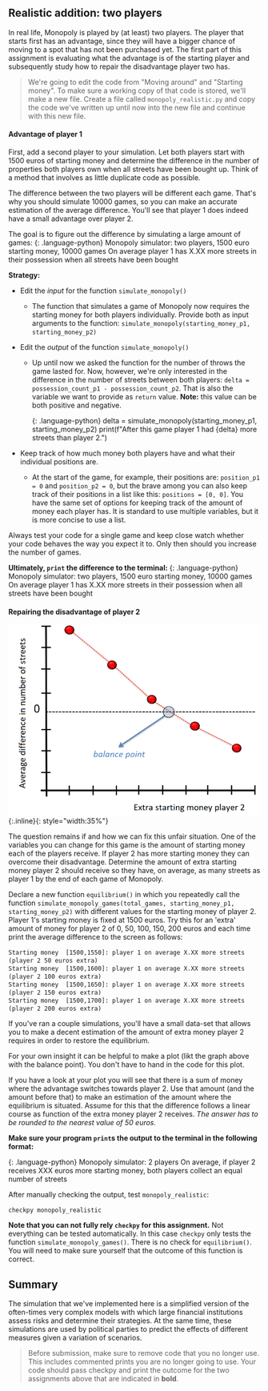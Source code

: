 ## Realistic addition: two players

In real life, Monopoly is played by (at least) two players. The player that starts first has an advantage, since they will have a bigger chance of moving to a spot that has not been purchased yet. The first part of this assignment is evaluating what the advantage is of the starting player and subsequently study how to repair the disadvantage player two has.

> We're going to edit the code from "Moving around" and "Starting money". To make sure a working copy of that code is stored, we'll make a new file. Create a file called `monopoly_realistic.py` and copy the code we've written up until now into the new file and continue with this new file.

#### Advantage of player 1

First, add a second player to your simulation. Let both players start with 1500 euros of starting money and determine the difference in the number of properties both players own when all streets have been bought up. Think of a method that involves as little duplicate code as possible.

The difference between the two players will be different each game. That's why you should simulate 10000 games, so you can make an accurate estimation of the average difference. You'll see that player 1 does indeed have a small advantage over player 2.

The goal is to figure out the difference by simulating a large amount of games:
{: .language-python}
    Monopoly simulator: two players, 1500 euro starting money, 10000 games
    On average player 1 has X.XX more streets in their possession when all streets have been bought

**Strategy:**

  * Edit the *input* for the function `simulate_monopoly()`
      - The function that simulates a game of Monopoly now requires the starting money for both players individually. Provide both as input arguments to the function:
      `simulate_monopoly(starting_money_p1, starting_money_p2)`

  * Edit the *output* of the function `simulate_monopoly()`

    - Up until now we asked the function for the number of throws the game lasted for. Now, however, we're only interested in the difference in the number of streets between both players: `delta = possession_count_p1 - possession_count_p2`. That is also the variable we want to provide as `return` value. **Note:** this value can be both positive and negative.

      {: .language-python}
          delta = simulate_monopoly(starting_money_p1, starting_money_p2)
          print(f"After this game player 1 had {delta} more streets than player 2.")

  * Keep track of how much money both players have and what their individual positions are.

    * At the start of the game, for example, their positions are: `position_p1 = 0` and `position_p2 = 0`, but the brave among you can also keep track of their positions in a list like this: `positions = [0, 0]`. You have the same set of options for keeping track of the amount of money each player has. It is standard to use multiple variables, but it is more concise to use a list.

Always test your code for a single game and keep close watch whether your code behaves the way you expect it to. Only then should you increase the number of games.

**Ultimately, `print` the difference to the terminal:**
{: .language-python}
    Monopoly simulator: two players, 1500 euro starting money, 10000 games
    On average player 1 has X.XX more streets in their possession when all streets have been bought

#### Repairing the disadvantage of player 2

![](Balance.png){:.inline}{: style="width:35%"}

The question remains if and how we can fix this unfair situation. One of the variables you can change for this game is the amount of starting money each of the players receive. If player 2 has more starting money they can overcome their disadvantage. Determine the amount of extra starting money player 2 should receive so they have, on average, as many streets as player 1 by the end of each game of Monopoly.

Declare a new function `equilibrium()` in which you repeatedly call the function `simulate_monopoly_games(total_games, starting_money_p1, starting_money_p2)` with different values for the starting money of player 2. Player 1's starting money is fixed at 1500 euros. Try this for an 'extra' amount of money for player 2 of 0, 50, 100, 150, 200 euros and each time print the average difference to the screen as follows:

    Starting money  [1500,1550]: player 1 on average X.XX more streets (player 2 50 euros extra)
    Starting money  [1500,1600]: player 1 on average X.XX more streets (player 2 100 euros extra)
    Starting money  [1500,1650]: player 1 on average X.XX more streets (player 2 150 euros extra)
    Starting money  [1500,1700]: player 1 on average X.XX more streets (player 2 200 euros extra)

If you've ran a couple simulations, you'll have a small data-set that allows you to make a decent estimation of the amount of extra money player 2 requires in order to restore the equilibrium.

For your own insight it can be helpful to make a plot (likt the graph above with the balance point). You don't have to hand in the code for this plot.

If you have a look at your plot you will see that there is a sum of money where the advantage switches towards player 2. Use that amount (and the amount before that) to make an estimation of the amount where the equilibrium is situated. Assume for this that the difference follows a linear course as function of the extra money player 2 receives. _The answer has to be rounded to the nearest value of 50 euros._

**Make sure your program `print`s the output to the terminal in the following format:**

{: .language-python}
    Monopoly simulator: 2 players
    On average, if player 2 receives XXX euros more starting money, both players collect an equal number of streets

After manually checking the output, test `monopoly_realistic`:

    checkpy monopoly_realistic

**Note that you can not fully rely `checkpy` for this assignment.** Not everything can be tested automatically. In this case `checkpy` only tests the function `simulate_monopoly_games()`. There is no check for `equilibrium()`. You will need to make sure yourself that the outcome of this function is correct.

## Summary

The simulation that we've implemented here is a simplified version of the often-times very complex models with which large financial institutions assess risks and determine their strategies. At the same time, these simulations are used by political parties to predict the effects of different measures given a variation of scenarios.

> Before submission, make sure to remove code that you no longer use. This includes commented prints you are no longer going to use. Your code should pass checkpy and print the outcome for the two assignments above that are indicated in **bold**.
